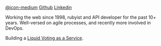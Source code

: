 [@icon-medium](https://medium.com/@oliver_azevedo_barnes)
[Github](https://github.com/oliverbarnes)
[Linkedin](https://www.linkedin.com/in/oliverbarnes/)

Working the web since 1998, rubyist and API developer for the past 10+ years. Well-versed on agile processes, and recently more involved in DevOps.

Building a [Liquid Voting as a Service](https://medium.com/@oliver_azevedo_barnes/liquid-voting-as-a-service-c6e17b81ac1b).
